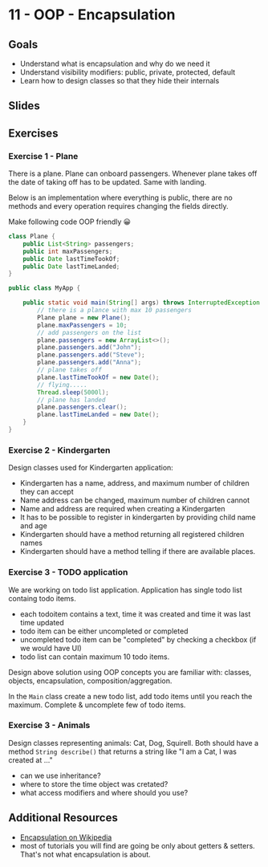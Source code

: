 # 11 - OOP - Encapsulation

<Teacher name="Maciej"></Teacher>

## Goals
- Understand what is encapsulation and why do we need it
- Understand visibility modifiers: public, private, protected, default
- Learn how to design classes so that they hide their internals

## Slides
<GoogleSlides src="https://docs.google.com/presentation/d/e/2PACX-1vRknDL6o4dPTqqiAmWu-OKEXmdBBwxDmDkICxjHuJdiQhPX4mRPH5-BOSkrVgPKvqBXx8aPqnKhS-S3/embed?start=false&loop=false&delayms=3000"></GoogleSlides>

## Exercises

### Exercise 1 - Plane

There is a plane. Plane can onboard passengers. Whenever plane takes off the date of taking off has to be updated. Same with landing.

Below is an implementation where everything is public, there are no methods and every operation requires changing the fields directly.

Make following code OOP friendly 😀

```java
class Plane {
    public List<String> passengers;
    public int maxPassengers;
    public Date lastTimeTookOf;
    public Date lastTimeLanded;
}
```

```java
public class MyApp {

    public static void main(String[] args) throws InterruptedException {
        // there is a plance with max 10 passengers
        Plane plane = new Plane();
        plane.maxPassengers = 10;
        // add passengers on the list
        plane.passengers = new ArrayList<>();
        plane.passengers.add("John");
        plane.passengers.add("Steve");
        plane.passengers.add("Anna");
        // plane takes off
        plane.lastTimeTookOf = new Date();
        // flying.....
        Thread.sleep(5000l);
        // plane has landed
        plane.passengers.clear();
        plane.lastTimeLanded = new Date();
    }
}
```

### Exercise 2 - Kindergarten

Design classes used for Kindergarten application:

- Kindergarten has a name, address, and maximum number of children they can accept
- Name address can be changed, maximum number of children cannot
- Name and address are required when creating a Kindergarten
- It has to be possible to register in kindergarten by providing child name and age
- Kindergarten should have a method returning all registered children names
- Kindergarten should have a method telling if there are available places.

### Exercise 3 - TODO application

We are working on todo list application. Application has single todo list containg todo items.

- each todoitem contains a text, time it was created and time it was last time updated
- todo item can be either uncompleted or completed
- uncompleted todo item can be "completed" by checking a checkbox (if we would have UI)
- todo list can contain maximum 10 todo items.

Design above solution using OOP concepts you are familiar with: classes, objects, encapsulation, composition/aggregation.

In the `Main` class create a new todo list, add todo items until you reach the maximum. Complete & uncomplete few of todo items.

### Exercise 3 - Animals

Design classes representing animals: Cat, Dog, Squirell. Both should have a method `String describe()` that returns a string like "I am a Cat, I was created at ..."

- can we use inheritance?
- where to store the time object was cretated?
- what access modifiers and where should you use?


## Additional Resources

- [Encapsulation on Wikipedia](https://en.wikipedia.org/wiki/Encapsulation)
- most of tutorials you will find are going be only about getters & setters. That's not what encapsulation is about.
